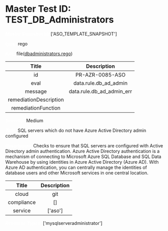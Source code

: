 



# Master Test ID: TEST_DB_Administrators


***<font color="white">Master Snapshot Id:</font>*** ['ASO_TEMPLATE_SNAPSHOT']

***<font color="white">type:</font>*** rego

***<font color="white">rule:</font>*** file([dbadministrators.rego])  
  
  
  
  

|Title|Description|
| :---: | :---: |
|id|PR-AZR-0085-ASO|
|eval|data.rule.db_ad_admin|
|message|data.rule.db_ad_admin_err|
|remediationDescription||
|remediationFunction||


***<font color="white">Severity:</font>*** Medium

***<font color="white">Title:</font>*** SQL servers which do not have Azure Active Directory admin configured

***<font color="white">Description:</font>*** Checks to ensure that SQL servers are configured with Active Directory admin authentication. Azure Active Directory authentication is a mechanism of connecting to Microsoft Azure SQL Database and SQL Data Warehouse by using identities in Azure Active Directory (Azure AD). With Azure AD authentication, you can centrally manage the identities of database users and other Microsoft services in one central location.  
  
  

|Title|Description|
| :---: | :---: |
|cloud|git|
|compliance|[]|
|service|['aso']|


***<font color="white">Resource Types:</font>*** ['mysqlserveradministrator']


[dbadministrators.rego]: https://github.com/prancer-io/prancer-compliance-test/tree/master/azure/aso/dbadministrators.rego
